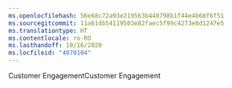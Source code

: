 ```yaml
---
ms.openlocfilehash: 56e68c72a93e219563b440798b1f44e4b68f6f51
ms.sourcegitcommit: 11a61db54119503e82faec5f99c4273e8d1247e5
ms.translationtype: HT
ms.contentlocale: ro-RO
ms.lasthandoff: 10/16/2020
ms.locfileid: "4070104"
---
```

<span data-ttu-id="4e618-101">Customer Engagement</span><span class="sxs-lookup"><span data-stu-id="4e618-101">Customer Engagement</span></span>
